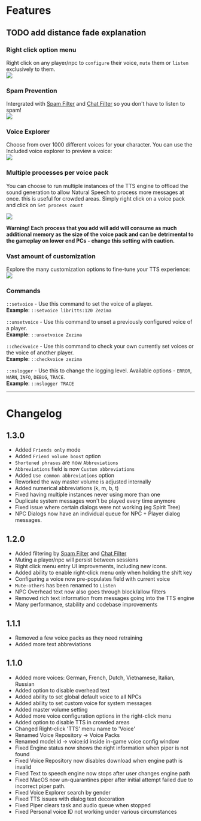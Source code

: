 # Features

## TODO add distance fade explanation

### Right click option menu
Right click on any player/npc to `configure` their voice, `mute` them or `listen` exclusively to them.<br/>
![](https://mechanic.ink/img/osrs/features/right-click.png)

### Spam Prevention

Intergrated with [Spam Filter](https://runelite.net/plugin-hub/show/spamfilter) and [Chat Filter](https://github.com/runelite/runelite/wiki/Chat-Filter) so you don't have to listen to spam!<br/>
![](https://mechanic.ink/img/osrs/features/spam-prevention.png)

### Voice Explorer
Choose from over 1000 different voices for your character. 
You can use the Included voice explorer to preview a voice:<br/>
![](https://mechanic.ink/img/osrs/features/voice-explorer.png)

### Multiple processes per voice pack
You can choose to run multiple instances of the TTS engine to offload the sound generation to allow
Natural Speech to process more messages at once. this is useful for crowded areas. Simply right click on a voice pack and click on `Set process count`

![](https://mechanic.ink/img/osrs/features/change-process-count.png)

**Warning! Each process that you add will add will consume as much additional memory as the size of the voice pack and can be detrimental to the gameplay on lower end PCs - change this setting with caution.**

### Vast amount of customization

Explore the many customization options to fine-tune your TTS experience:<br/>
![](https://mechanic.ink/img/osrs/features/config.png)



### Commands

`::setvoice` - Use this command to set the voice of a player.<br>
**Example**: `::setvoice libritts:120 Zezima`

`::unsetvoice` - Use this command to unset a previously configured voice of a player.<br>
**Example**: `::unsetvoice Zezima`

`::checkvoice` - Use this command to check your own currently set voices or the voice of another player.<br>
**Example**: `::checkvoice zezima`

`::nslogger` - Use this to change the logging level. Available options - `ERROR`, `WARN`, `INFO`, `DEBUG`, `TRACE`.<br>
**Example**: `::nslogger TRACE` 




---
# Changelog
## 1.3.0
 - Added `Friends only` mode
 - Added `Friend volume boost` option
 - `Shortened phrases` are now `Abbreviations`
 - `Abbreviations` field is now `Custom abbreviations`
 - Added `Use common abbreviations` option
 - Reworked the way master volume is adjusted internally
 - Added numerical abbreviations (k, m, b, t)
 - Fixed having multiple instances never using more than one
 - Duplicate system messages won't be played every time anymore
 - Fixed issue where certain dialogs were not working (eg Spirit Tree)
 - NPC Dialogs now have an individual queue for NPC + Player dialog messages.

## 1.2.0
 - Added filtering by [Spam Filter](https://runelite.net/plugin-hub/show/spamfilter) and [Chat Filter](https://github.com/runelite/runelite/wiki/Chat-Filter)
 - Muting a player/npc will persist between sessions
 - Right click menu entry UI improvements, including new icons.
 - Added ability to enable right-click menu only when holding the shift key
 - Configuring a voice now pre-populates field with current voice
 - `Mute-others` has been renamed to `Listen`
 - NPC Overhead text now also goes through block/allow filters
 - Removed rich text information from messages going into the TTS engine
 - Many performance, stability and codebase improvements

## 1.1.1
 - Removed a few voice packs as they need retraining
 - Added more text abbreviations

## 1.1.0

 - Added more voices: German, French, Dutch, Vietnamese, Italian, Russian
 - Added option to disable overhead text
 - Added ability to set global default voice to all NPCs
 - Added ability to set custom voice for system messages
 - Added master volume setting
 - Added more voice configuration options in the right-click menu
 - Added option to disable TTS in crowded areas
 - Changed Right-click 'TTS' menu name to 'Voice'
 - Renamed Voice Repository -> Voice Packs
 - Renamed model:id -> voice:id inside in-game voice config window
 - Fixed Engine status now shows the right information when piper is not found
 - Fixed Voice Repository now disables download when engine path is invalid
 - Fixed Text to speech engine now stops after user changes engine path 
 - Fixed MacOS now un-quarantines piper after initial attempt failed due to incorrect piper path.
 - Fixed Voice Explorer search by gender
 - Fixed TTS issues with dialog text decoration
 - Fixed Piper clears task and audio queue when stopped
 - Fixed Personal voice ID not working under various circumstances
